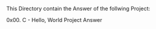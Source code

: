 
This Directory contain the Answer of the follwing Project:
 
0x00. C - Hello, World Project Answer

